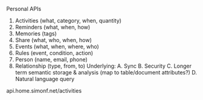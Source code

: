 Personal APIs

1. Activities (what, category, when, quantity)
2. Reminders (what, when, how)
3. Memories (tags)
4. Share (what, who, when, how)
5. Events (what, when, where, who)
6. Rules (event, condition, action)
7. Person (name, email, phone)
8. Relationship (type, from, to)
Underlying:
A. Sync
B. Security
C. Longer term semantic storage & analysis (map to table/document attributes?)
D. Natural language query

api.home.simonf.net/activities